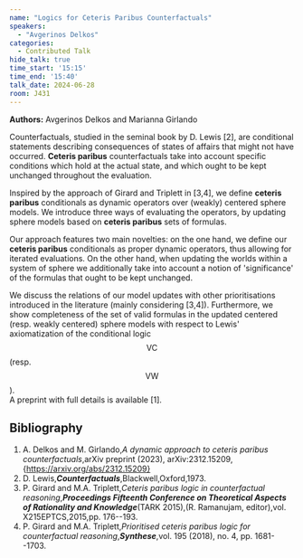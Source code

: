 ```yaml
---
name: "Logics for Ceteris Paribus Counterfactuals"
speakers:
  - "Avgerinos Delkos"
categories:
  - Contributed Talk
hide_talk: true
time_start: '15:15'
time_end: '15:40'
talk_date: 2024-06-28
room: J431
---
```


**Authors:** Avgerinos Delkos and Marianna Girlando









   
 Counterfactuals, studied in the seminal book by D. Lewis [2], are conditional statements describing consequences of states of affairs that might not have occurred. **Ceteris paribus** counterfactuals  take into account specific conditions which hold at the actual state, and which ought to be kept unchanged throughout the evaluation. 
 
 Inspired by the approach of Girard and Triplett in [3,4], we define **ceteris paribus**   conditionals as dynamic operators over  (weakly) centered sphere models. We introduce  three  ways of evaluating the operators, by updating sphere models based on **ceteris paribus** sets of formulas. 
 
 Our approach features two main novelties: on the one hand, we define our **ceteris paribus** conditionals as proper dynamic operators, thus allowing for iterated evaluations.  On the other hand, when updating the worlds within a system of sphere we additionally take into account a notion of 'significance' of the formulas that  ought to be kept unchanged.  
 
 We discuss the relations of our  model updates with other  prioritisations introduced in the literature (mainly considering  [3,4]). Furthermore, we show completeness of the set of valid formulas in the updated centered (resp. weakly centered) sphere models with respect to Lewis' axiomatization of the conditional logic $$\mathsf{VC} $$ (resp. $$\mathsf{VW}$$).  
 A preprint with full details is available [1]. 
 





## Bibliography
	
1. A. Delkos and M. Girlando,_A dynamic approach to ceteris paribus counterfactuals_,arXiv preprint (2023),  arXiv:2312.15209, {https://arxiv.org/abs/2312.15209}
2. D. Lewis,**_Counterfactuals_**,Blackwell,Oxford,1973.
3. P. Girard and M.A. Triplett,_Ceteris paribus logic in counterfactual reasoning_,**_Proceedings Fifteenth Conference on Theoretical Aspects of Rationality and Knowledge_**(TARK 2015),(R. Ramanujam, editor),vol. X215EPTCS,2015,pp. 176--193.
4. P. Girard and M.A. Triplett,_Prioritised ceteris paribus logic for counterfactual reasoning_,**_Synthese_**,vol. 195 (2018), no. 4, pp. 1681--1703.


















